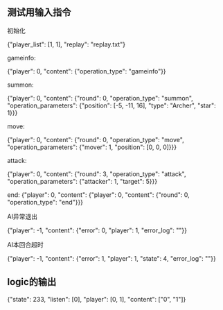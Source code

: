 ## 测试用输入指令

初始化

{"player_list": [1, 1], "replay": "replay.txt"}

gameinfo:

{"player": 0, "content": {"operation_type": "gameinfo"}}

summon:

{"player": 0, "content": {"round": 0, "operation_type": "summon", "operation_parameters": {"position": [-5, -11, 16], "type": "Archer", "star": 1}}}

move:

{"player": 0, "content": {"round": 0, "operation_type": "move", "operation_parameters": {"mover": 1, "position": [0, 0, 0]}}}

attack:

{"player": 0, "content": {"round": 3, "operation_type": "attack", "operation_parameters": {"attacker": 1, "target": 5}}}

end:
{"player": 0, "content": {"player": 0, "content": {"round": 0, "operation_type": "end"}}}

AI异常退出

{"player": -1, "content": {"error": 0, "player": 1, "error_log": ""}}

AI本回合超时

{"player": -1, "content": {"error": 1, "player": 1, "state": 4, "error_log": ""}}


## logic的输出

{"state": 233, "listen": [0], "player": [0, 1], "content": ["0", "1"]}